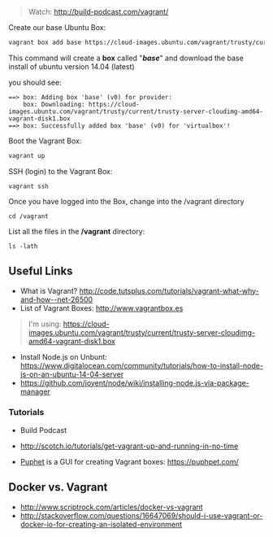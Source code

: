 

> Watch: http://build-podcast.com/vagrant/

Create our base Ubuntu Box:

```sh
vagrant box add base https://cloud-images.ubuntu.com/vagrant/trusty/current/trusty-server-cloudimg-amd64-vagrant-disk1.box
```

This command will create a **box** called "***base***" and
download the base install of ubuntu version 14.04 (latest)

you should see:
```
==> box: Adding box 'base' (v0) for provider:
    box: Downloading: https://cloud-images.ubuntu.com/vagrant/trusty/current/trusty-server-cloudimg-amd64-vagrant-disk1.box
==> box: Successfully added box 'base' (v0) for 'virtualbox'!
```

Boot the Vagrant Box:
```sh
vagrant up
```

SSH (login) to the Vagrant Box:
```
vagrant ssh
```

Once you have logged into the Box, change into the /vagrant directory

```
cd /vagrant
```

List all the files in the **/vagrant** directory:
```
ls -lath
```





## Useful Links

- What is Vagrant? http://code.tutsplus.com/tutorials/vagrant-what-why-and-how--net-26500
- List of Vagrant Boxes: http://www.vagrantbox.es

> I'm using: https://cloud-images.ubuntu.com/vagrant/trusty/current/trusty-server-cloudimg-amd64-vagrant-disk1.box

- Install Node.js on Unbunt:
https://www.digitalocean.com/community/tutorials/how-to-install-node-js-on-an-ubuntu-14-04-server
- https://github.com/joyent/node/wiki/installing-node.js-via-package-manager

### Tutorials

- Build Podcast
- http://scotch.io/tutorials/get-vagrant-up-and-running-in-no-time

- [Puphet](https://puphpet.com/) is a GUI for creating
Vagrant boxes: https://puphpet.com/

## Docker vs. Vagrant

- http://www.scriptrock.com/articles/docker-vs-vagrant
- http://stackoverflow.com/questions/16647069/should-i-use-vagrant-or-docker-io-for-creating-an-isolated-environment
